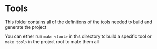 # Tools

This folder contains all of the definitions of the tools needed to build and generate the project

You can either run `make <tool>` in this directory to build a specific tool or `make tools` in the project root to make them all
